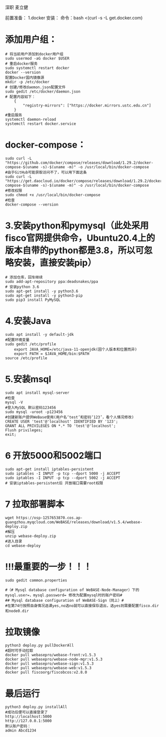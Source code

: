 深职 麦立健

前置准备：
1.docker 安装：
命令：bash <(curl -s -L get.docker.com)
# 添加用户组：
	# 将当前用户添加到docker用户组
	sudo usermod -aG docker $USER
	# 重启docker服务
	sudo systemctl restart docker
	docker --version
	配置Docker国内镜像源
	mkdir -p /etc/docker
	# 创建/修改daemon.json配置文件
	sudo gedit /etc/docker/daemon.json
	# 配置内容如下：
		{
			"registry-mirrors": ["https://docker.mirrors.ustc.edu.cn"]
		}
	#重启服务
	systemctl daemon-reload
	systemctl restart docker.service
	

# docker-compose：
	sudo curl -L "https://github.com/docker/compose/releases/download/1.29.2/docker-compose-$(uname -s)-$(uname -m)" -o /usr/local/bin/docker-compose
	#由于GitHub可能获取访问不了，可以用下面这条
	sudo curl -L "https://get.daocloud.io/docker/compose/releases/download/1.29.2/docker-compose-$(uname -s)-$(uname -m)" -o /usr/local/bin/docker-compose
	#修改权限
	sudo chmod +x /usr/local/bin/docker-compose
	#检查
	docker-compose --version

# 3.安装python和pymysql（此处采用fisco官网提供命令，Ubuntu20.4上的版本自带的python都是3.8，所以可忽略安装，直接安装pip）
	# 添加仓库，回车继续
	sudo add-apt-repository ppa:deadsnakes/ppa
	# 安装python 3.6
	sudo apt-get install -y python3.6
	sudo apt-get install -y python3-pip
	sudo pip3 install PyMySQL

# 4.安装Java
	sudo apt install -y default-jdk
	#配置环境变量
	sudo gedit /etc/profile
		export JAVA_HOME=/etc/java-11-openjdk(因个人版本和位置而异)
		export PATH = $JAVA_HOME/bin:$PATH
	source /etc/profile

# 5.安装msql
	sudo apt install mysql-server
	#检查
	mysql -V
	#登入MySQL 默认密码123456
	sudo mysql -uroot -p123456
	#创建新账户提供WeBase使用(用户名‘test’和密码‘123’，看个人情况修改)
	CREATE USER 'test'@'localhost' IDENTIFIED BY '123';
	GRANT ALL PRIVILEGES ON *.* TO 'test'@'localhost';
	Flush privileges;
	exit;

# 6 开放5000和5002端口
	sudo apt-get install iptables-persistent
	sudo iptables -I INPUT -p tcp --dport 5000 -j ACCEPT
	sudo iptables -I INPUT -p tcp --dport 5002 -j ACCEPT
	# 安装iptables-persistent后 开放端口需要root权限

# 7 拉取部署脚本
	wget https://osp-1257653870.cos.ap-guangzhou.myqcloud.com/WeBASE/releases/download/v1.5.4/webase-deploy.zip
	#解压
	unzip webase-deploy.zip
	#进入目录
	cd webase-deploy

# !!!最重要的一步！！！
	sudo gedit common.properties

	#（# Mysql database configuration of WeBASE-Node-Manager）下的mysql.user=，mysql.password= 修改为配置mysql时的账户密码#
	## Mysql database configuration of WeBASE-Sign（同上）#
	#在第74行按照自身情况选课yes,no选no就可以直接保存退出，选yes则需要配置fisco.dir和node0.dir

#	拉取镜像
	python3 deploy.py pullDockerAll	
	#超时可手动拉取
	docker pull webasepro/webase-front:v1.5.3
	docker pull webasepro/webase-node-mgr:v1.5.3
	docker pull webasepro/webase-sign:v1.5.3
	docker pull webasepro/webase-web:v1.5.3
	docker pull fiscoorg/fiscobcos:v2.8.0

# 最后运行
	python3 deploy.py installAll
	#成功后便可以直接登录了
	http://localhost:5000
	http://127.0.0.1:5000	
	默认账户密码：
	admin Abcd1234
